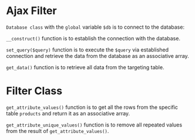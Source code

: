 # Ajax Filter

`Database class` with the `global` variable `$db` is to connect to the database:

  `__construct()` function is to establish the connection with the database.

  `set_query($query)` function is to execute the `$query` via established connection and retrieve the data from the database as an associative array.

  `get_data()` function is to retrieve all data from the targeting table.


# Filter Class

`get_attribute_values()` function is to get all the rows from the specific table `products` and return it as an associative array.

`get_attribute_unique_values()` function is to remove all repeated values from the result of `get_attribute_values()`.
  
